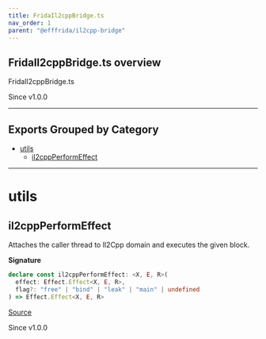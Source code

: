 ```yaml
---
title: FridaIl2cppBridge.ts
nav_order: 1
parent: "@efffrida/il2cpp-bridge"
---
```


## FridaIl2cppBridge.ts overview

FridaIl2cppBridge.ts

Since v1.0.0

---

## Exports Grouped by Category

- [utils](#utils)
  - [il2cppPerformEffect](#il2cppperformeffect)

---

# utils

## il2cppPerformEffect

Attaches the caller thread to Il2Cpp domain and executes the given block.

**Signature**

```ts
declare const il2cppPerformEffect: <X, E, R>(
  effect: Effect.Effect<X, E, R>,
  flag?: "free" | "bind" | "leak" | "main" | undefined
) => Effect.Effect<X, E, R>
```

[Source](https://github.com/leonitousconforti/efffrida/packages/il2cpp-bridge/blob/main/src/FridaIl2cppBridge.ts#L17)

Since v1.0.0
